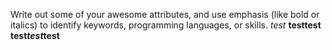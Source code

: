 Write out some of your awesome attributes, and use emphasis (like bold or italics) to identify keywords, programming languages, or skills. 
*test*
**testtest**
**test*test*test**
